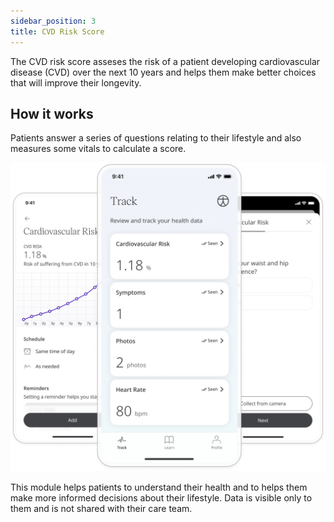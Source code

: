 ```yaml
---
sidebar_position: 3
title: CVD Risk Score
---
```


The CVD risk score asseses the risk of a patient developing cardiovascular disease (CVD) over the next 10 years and helps them make better choices that will improve their longevity. 

## How it works

Patients answer a series of questions relating to their lifestyle and also measures some vitals to calculate a score.

![Accessing the CVD score questionnaire in Huma App](./assets/cvd-score.png)

This module helps patients to understand their health and to helps them make more informed decisions about their lifestyle. Data is visible only to them and is not shared with their care team. 
